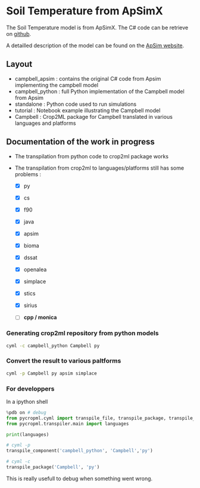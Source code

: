 # Soil Temperature from ApSimX

The Soil Temperature model is from ApSimX.
The C# code can be retrieve on [github](https://github.com/APSIMInitiative/ApsimX/tree/master/Models/Soils/SoilTemp).

A detailled description of the model can be found on the [ApSim website](https://www.apsim.info/documentation/model-documentation/soil-modules-documentation/soiltemp/).

## Layout
- campbell_apsim : contains the original C# code from Apsim implementing the campbell model
- campbell_python : full Python implementation of the Campbell model from Apsim
- standalone : Python code used to run simulations
- tutorial : Notebook example illustrating the Campbell model
- Campbell : Crop2ML package for Campbell translated in various languages and platforms



## Documentation of the work in progress
- The transpilation from python code to crop2ml package works
- The transpilation from crop2ml to languages/platforms still has some problems :

     - [x] py
     - [x] cs
     - [x] f90
     - [x] java
     - [x] apsim
     - [x] bioma
     - [x] dssat
     - [x] openalea
     - [x] simplace
     - [x] stics
     - [x] sirius
     - [ ] **cpp / monica**



### Generating crop2ml repository from python models
```bash
cyml -c campbell_python Campbell py 
```

### Convert the result to various paltforms
```bash
cyml -p Campbell py apsim simplace 
```

### For developpers

In a ipython shell 
```python
%pdb on # debug
from pycropml.cyml import transpile_file, transpile_package, transpile_component
from pycropml.transpiler.main import languages

print(languages)

# cyml -p
transpile_component('campbell_python', 'Campbell','py')

# cyml -c 
transpile_package('Campbell', 'py')
```

This is really usefull to debug when something went wrong.

